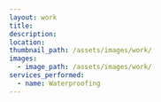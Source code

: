```yaml
---
layout: work
title: 
description:
location:
thumbnail_path: /assets/images/work/
images:
  - image_path: /assets/images/work/
services_performed:
  - name: Waterproofing
---
```

